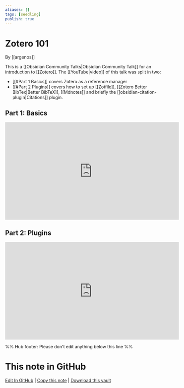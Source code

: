 ```yaml
---
aliases: []
tags: [seedling]
publish: true
---
```


# Zotero 101

By [[argenos]]

This is a [[Obsidian Community Talks|Obsidian Community Talk]] for an introduction to [[Zotero]].
The [[YouTube|video]] of this talk was split in two:

- [[#Part 1 Basics]] covers Zotero as a reference manager
- [[#Part 2 Plugins]] covers how to set up [[Zotfile]], [[Zotero Better BibTex|Better BibTeX]], [[Mdnotes]] and briefly the [[obsidian-citation-plugin|Citations]] plugin.

## Part 1: Basics

<iframe width="560" height="315" src="https://www.youtube.com/embed/9SzGxZbqyqc" title="YouTube video player" frameborder="0" allow="accelerometer; autoplay; clipboard-write; encrypted-media; gyroscope; picture-in-picture" allowfullscreen></iframe>

## Part 2: Plugins

<iframe width="560" height="315" src="https://www.youtube.com/embed/LaEt9cqkj3I" title="YouTube video player" frameborder="0" allow="accelerometer; autoplay; clipboard-write; encrypted-media; gyroscope; picture-in-picture" allowfullscreen></iframe>

%% Hub footer: Please don't edit anything below this line %%

# This note in GitHub

<span class="git-footer">[Edit In GitHub](https://github.dev/obsidian-community/obsidian-hub/blob/main/04%20-%20Guides%2C%20Workflows%2C%20%26%20Courses/Community%20Talks/Zotero%20101.md "git-hub-edit-note") | [Copy this note](https://raw.githubusercontent.com/obsidian-community/obsidian-hub/main/04%20-%20Guides%2C%20Workflows%2C%20%26%20Courses/Community%20Talks/Zotero%20101.md "git-hub-copy-note") | [Download this vault](https://github.com/obsidian-community/obsidian-hub/archive/refs/heads/main.zip "git-hub-download-vault") </span>
